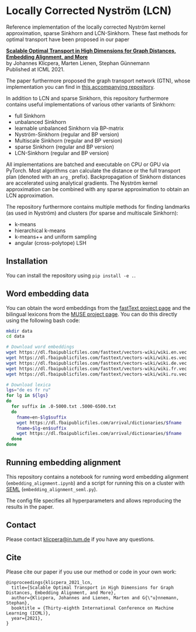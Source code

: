 # Locally Corrected Nyström  (LCN)

Reference implementation of the locally corrected Nyström kernel approximation, sparse Sinkhorn and LCN-Sinkhorn. These fast methods for optimal transport have been proposed in our paper 

**[Scalable Optimal Transport in High Dimensions for Graph Distances, Embedding Alignment, and More](https://www.daml.in.tum.de/lcn)**   
by Johannes Klicpera, Marten Lienen, Stephan Günnemann  
Published at ICML 2021.

The paper furthermore proposed the graph transport network (GTN), whose implementation you can find in [this accompanying repository](https://github.com/klicperajo/gtn).

In addition to LCN and sparse Sinkhorn, this repository furthermore contains useful implementations of various other variants of Sinkhorn:
- full Sinkhorn
- unbalanced Sinkhorn
- learnable unbalanced Sinkhorn via BP-matrix
- Nyström-Sinkhorn (regular and BP version)
- Multiscale Sinkhorn (regular and BP version)
- sparse Sinkhorn (regular and BP version)
- LCN-Sinkhorn (regular and BP version)

All implementations are batched and executable on CPU or GPU via PyTorch. Most algorithms can calculate the distance or the full transport plan (denoted with an `arg_` prefix).
Backpropagation of Sinkhorn distances are accelerated using analytical gradients. The Nyström kernel approximation can be combined with any sparse approximation to obtain an LCN approximation.

The repository furthermore contains multiple methods for finding landmarks (as used in Nyström) and clusters (for sparse and multiscale Sinkhorn):
- k-means
- hierarchical k-means
- k-means++ and uniform sampling
- angular (cross-polytope) LSH

## Installation
You can install the repository using `pip install -e .`.

## Word embedding data
You can obtain the word embeddings from the [fastText project page](https://fasttext.cc/) and the bilingual lexicons from the [MUSE project page](https://github.com/facebookresearch/MUSE). You can do this directly using the following bash code:
```bash
mkdir data
cd data

# Download word embeddings
wget https://dl.fbaipublicfiles.com/fasttext/vectors-wiki/wiki.en.vec
wget https://dl.fbaipublicfiles.com/fasttext/vectors-wiki/wiki.es.vec
wget https://dl.fbaipublicfiles.com/fasttext/vectors-wiki/wiki.de.vec
wget https://dl.fbaipublicfiles.com/fasttext/vectors-wiki/wiki.fr.vec
wget https://dl.fbaipublicfiles.com/fasttext/vectors-wiki/wiki.ru.vec

# Download lexica
lgs="de es fr ru"
for lg in ${lgs}
do
  for suffix in .0-5000.txt .5000-6500.txt
  do
    fname=en-$lg$suffix
    wget https://dl.fbaipublicfiles.com/arrival/dictionaries/$fname
    fname=$lg-en$suffix
    wget https://dl.fbaipublicfiles.com/arrival/dictionaries/$fname
  done
done
```

## Running embedding alignment
This repository contains a notebook for running word embedding alignment (`embedding_alignment.ipynb`) and a script for running this on a cluster with [SEML](https://github.com/TUM-DAML/seml) (`embedding_alignment_seml.py`).

The config file specifies all hyperparameters and allows reproducing the results in the paper.

## Contact
Please contact klicpera@in.tum.de if you have any questions.

## Cite
Please cite our paper if you use our method or code in your own work:

```
@inproceedings{klicpera_2021_lcn,
  title={Scalable Optimal Transport in High Dimensions for Graph Distances, Embedding Alignment, and More},
  author={Klicpera, Johannes and Lienen, Marten and G{\"u}nnemann, Stephan},
  booktitle = {Thirty-eighth International Conference on Machine Learning (ICML)},
  year={2021},
}
```
